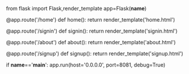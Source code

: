 from flask import Flask,render_template
app=Flask(__name__)

@app.route('/home')
def home():
    return render_template('home.html')

@app.route('/signin')
def signin():
    return render_template('signin.html')

@app.route('/about')
def about():
    return render_template('about.html')

@app.route('/signup')
def signup():
    return render_template('signup.html')

if __name__=='__main__':
    app.run(host='0.0.0.0', port=8081, debug=True)
